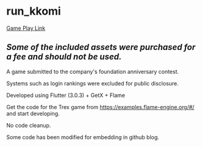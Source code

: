 # run_kkomi

[Game Play Link](https://paca94.github.io/flutter/Flutter%EB%A1%9C-%EA%B2%8C%EC%9E%84-%EB%A7%8C%EB%93%A4%EA%B8%B0/)

## *Some of the included assets were purchased for a fee and should not be used.*

A game submitted to the company's foundation anniversary contest.

Systems such as login rankings were excluded for public disclosure.

Developed using Flutter (3.0.3) + GetX + Flame

Get the code for the Trex game from https://examples.flame-engine.org/#/ and start developing.

No code cleanup.

Some code has been modified for embedding in github blog.

